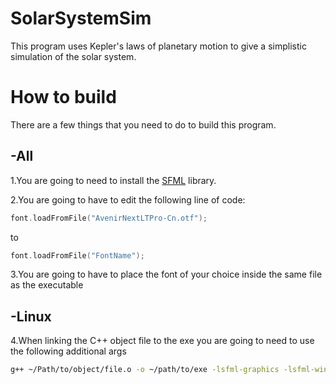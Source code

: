 # SolarSystemSim

This program uses Kepler's laws of planetary motion to give a simplistic simulation of the solar system.

# How to build
There are a few things that you need to do to build this program.
## -All
1.You are going to need to install the [SFML](http://www.sfml-dev.org/index.php) library.

2.You are going to have to edit the following line of code:
``` C++
font.loadFromFile("AvenirNextLTPro-Cn.otf");
```

to

``` C++
font.loadFromFile("FontName");
```

3.You are going to have to place the font of your choice inside the same file as the executable

## -Linux
4.When linking the C++ object file to the exe you are going to need to use the following additional args

``` Bash
g++ ~/Path/to/object/file.o -o ~/path/to/exe -lsfml-graphics -lsfml-window -lsfml-system
```



